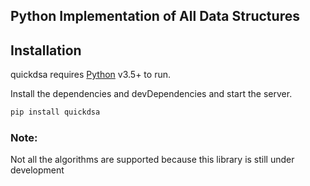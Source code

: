 ## Python Implementation of All Data Structures

## Installation

quickdsa requires [Python](https://www.python.org/) v3.5+ to run.

Install the dependencies and devDependencies and start the server.

```sh
pip install quickdsa
```

### Note:
   Not all the algorithms are supported because this library is still under development